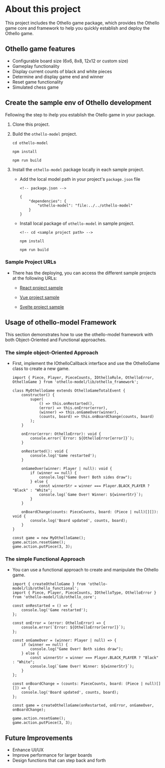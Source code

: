 # About this project

This project includes the Othello game package, which provides the Othello game core and framework to help you quickly establish and deploy the Othello game.

## Othello game features

- Configurable board size (6x6, 8x8, 12x12 or custom size)
- Gameplay functionality
- Display current counts of black and white pieces
- Determine and display game end and winner
- Reset game functionality
- Simulated chess game


## Create the sample env of Othello development

Fellowing the step to ihelp you establish the Otello game in your package.

1. Clone this project.

2. Build the `othello-model` project.

    ```shell=
    cd othello-model

    npm install

    npm run build
    ```

3. Install the `othello-model` package locally in each sample project.

    * Add the local model path in your project's `package.json` file

        ```json=
        <!-- package.json -->

        {
            "dependencies": {
                "othello-model": "file:../../othello-model"
            }
        }
        ```
    
    * Install local package of `othello-model` in sample project.

        ```shell=
        <!-- cd <sample project path> -->

        npm install

        npm run build
        ```

### Sample Project URLs

* There has the deploying, you can access the different sample projects at the following URLs:

    * [React project sample](https://kyle861550.github.io/othello-react/react)

    * [Vue project sample](https://kyle861550.github.io/othello-react/vue)

    * [Svelte project sample](https://kyle861550.github.io/othello-react/svelte)


## Usage of othello-model Framework

This section demonstrates how to use the othello-model framework with both Object-Oriented and Functional approaches.

### The simple object-Oriented Approach

* First, implement the IOthelloCallback interface and use the OthelloGame class to create a new game.

    ```typescript=
    import { Piece, Player, PieceCounts, IOthelloRule, OthelloError, OthelloGame } from 'othello-model/lib/othello_framework';

    class MyOthelloGame extends OthelloGameTotalEvent {
        constructor() {
            super(
                () => this.onRestarted(),
                (error) => this.onError(error),
                (winner) => this.onGameOver(winner),
                (counts, board) => this.onBoardChange(counts, board)
            );
        }

        onError(error: OthelloError): void {
            console.error(`Error: ${OthelloError[error]}`);
        }

        onRestarted(): void {
            console.log('Game restarted');
        }

        onGameOver(winner: Player | null): void {
            if (winner == null) {
                console.log("Game Over! Both sides draw");
            } else {
                const winnerStr = winner === Player.BLACK_PLAYER ? "Black" : "White";
                console.log(`Game Over! Winner: ${winnerStr}`);
            }
        }

        onBoardChange(counts: PieceCounts, board: (Piece | null)[][]): void {
            console.log('Board updated', counts, board);
        }
    }

    const game = new MyOthelloGame();
    game.action.resetGame();
    game.action.putPiece(3, 3);
    ```

### The simple Functional Approach

* You can use a functional approach to create and manipulate the Othello game.

    ```typescript=
    import { createOthelloGame } from 'othello-model/lib/othello_functional';
    import { Piece, Player, PieceCounts, IOthelloType, OthelloError } from 'othello-model/lib/othello_core';

    const onRestarted = () => {
        console.log('Game restarted');
    };

    const onError = (error: OthelloError) => {
        console.error(`Error: ${OthelloError[error]}`);
    };

    const onGameOver = (winner: Player | null) => {
        if (winner == null) {
            console.log("Game Over! Both sides draw");
        } else {
            const winnerStr = winner === Player.BLACK_PLAYER ? "Black" : "White";
            console.log(`Game Over! Winner: ${winnerStr}`);
        }
    };

    const onBoardChange = (counts: PieceCounts, board: (Piece | null)[][]) => {
        console.log('Board updated', counts, board);
    };

    const game = createOthelloGame(onRestarted, onError, onGameOver, onBoardChange);

    game.action.resetGame();
    game.action.putPiece(3, 3);
    ```

## Future Improvements

- Enhance UI/UX
- Improve performance for larger boards
- Design functions that can step back and forth